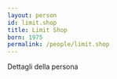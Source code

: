 ```yaml
---
layout: person
id: limit.shop
title: Limit Shop
born: 1975
permalink: /people/limit.shop
---
```


Dettagli della persona 